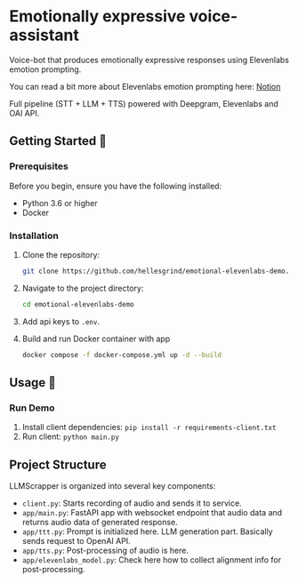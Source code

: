 # Emotionally expressive voice-assistant
Voice-bot that produces emotionally expressive responses using Elevenlabs emotion prompting.

You can read a bit more about Elevenlabs emotion prompting here: [Notion](https://alexnaumov.notion.site/Emotional-Elevenlabs-673151850e304212b2f89d138bc8abb6)

Full pipeline (STT + LLM + TTS) powered with Deepgram, Elevenlabs and OAI API.

## Getting Started 🌟
### Prerequisites
Before you begin, ensure you have the following installed:
- Python 3.6 or higher
- Docker

### Installation

1. Clone the repository:
   ```sh
   git clone https://github.com/hellesgrind/emotional-elevenlabs-demo.git
   ```

2. Navigate to the project directory:
   ```sh
   cd emotional-elevenlabs-demo
   ```

3. Add api keys to `.env`.

4. Build and run Docker container with app
   ```sh
   docker compose -f docker-compose.yml up -d --build 
   ```
   
## Usage 🎉

### Run Demo
1. Install client dependencies: `pip install -r requirements-client.txt`
2. Run client: `python main.py` 


## Project Structure

LLMScrapper is organized into several key components:

- `client.py`: Starts recording of audio and sends it to service.
- `app/main.py`: FastAPI app with websocket endpoint that audio data and returns audio data of generated response.
- `app/ttt.py`: Prompt is initialized here. LLM generation part. Basically sends request to OpenAI API.
- `app/tts.py`: Post-processing of audio is here. 
- `app/elevenlabs_model.py`: Check here how to collect alignment info for post-processing.
